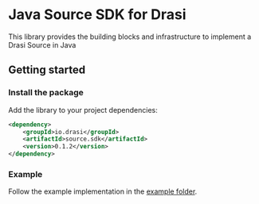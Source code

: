 # Java Source SDK for Drasi

This library provides the building blocks and infrastructure to implement a Drasi Source in Java

## Getting started

### Install the package

Add the library to your project dependencies:

```xml
<dependency>
    <groupId>io.drasi</groupId>
    <artifactId>source.sdk</artifactId>
    <version>0.1.2</version>
</dependency>
```


### Example

Follow the example implementation in the [example folder](./example/).